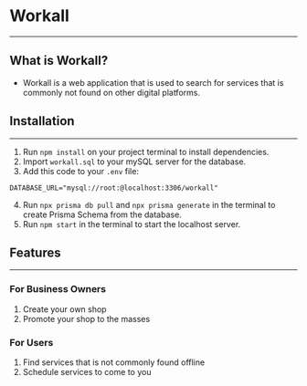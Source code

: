 # Workall

---

## **What is Workall?**

- Workall is a web application that is used to search for services that is commonly not found on other digital platforms.

## **Installation**

---

1. Run `npm install` on your project terminal to install dependencies.
2. Import `workall.sql` to your mySQL server for the database.
3. Add this code to your `.env` file:

```
DATABASE_URL="mysql://root:@localhost:3306/workall"
```

4. Run `npx prisma db pull` and `npx prisma generate` in the terminal to create Prisma Schema from the database.
5. Run `npm start` in the terminal to start the localhost server.

## **Features**

---

### For Business Owners

1. Create your own shop
2. Promote your shop to the masses

### For Users

1. Find services that is not commonly found offline
2. Schedule services to come to you
